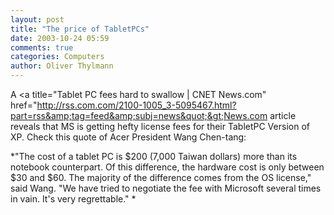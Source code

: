 ```yaml
---
layout: post
title: "The price of TabletPCs"
date: 2003-10-24 05:59
comments: true
categories: Computers
author: Oliver Thylmann
---
```



A &lt;a title=&quot;Tablet PC fees hard to swallow | CNET News.com&quot; href=&quot;http://rss.com.com/2100-1005_3-5095467.html?part=rss&amp;tag=feed&amp;subj=news&quot;&gt;News.com article reveals that MS is getting hefty license fees for their TabletPC Version of XP. Check this quote of Acer President Wang Chen-tang:

*&quot;The cost of a tablet PC is $200 (7,000 Taiwan dollars) more than its notebook counterpart. Of this difference, the hardware cost is only between $30 and $60. The majority of the difference comes from the OS license,&quot; said Wang. &quot;We have tried to negotiate the fee with Microsoft several times in vain. It's very regrettable.&quot; *


